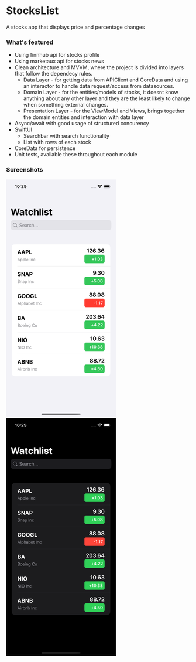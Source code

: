 # StocksList
A stocks app that displays price and percentage changes

### What's featured

- Using finnhub api for stocks profile
- Using marketaux api for stocks news
- Clean architecture and MVVM, where the project is divided into layers that follow the dependecy rules.
    - Data Layer - for getting data from APIClient and CoreData and using an interactor to handle data request/access from datasources. 
    - Domain Layer - for the entities/models of stocks, it doesnt know anything about any other layer and they are the least likely to change when something external changes.
    - Presentation Layer - for the ViewModel and Views, brings together the domain entities and interaction with data layer
- Async/await with good usage of structured concurency
- SwiftUI 
    - Searchbar with search functionality
    - List with rows of each stock
- CoreData for persistence
- Unit tests, available these throughout each module


### Screenshots

<img src="Images/screenshot1.png" width="300">
<img src="Images/screenshot2.png" width="300">
